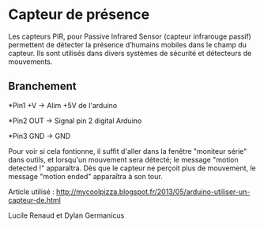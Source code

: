 # Capteur de présence

Les capteurs PIR, pour Passive Infrared Sensor (capteur infrarouge passif) permettent de détecter la présence d’humains mobiles dans le champ du capteur. Ils sont utilisés dans divers systèmes de sécurité et détecteurs de mouvements.

## Branchement

*Pin1 +V -> Alim +5V de l'arduino

*Pin2 OUT -> Signal pin 2 digital Arduino

*Pin3 GND -> GND


Pour voir si cela fontionne, il suffit d'aller dans la fenêtre "moniteur série" dans outils, et lorsqu'un mouvement sera détecté; le message "motion detected !" apparaîtra. Dès que le capteur ne perçoit plus de mouvement, le message "motion ended" apparaîtra à son tour.


Article utilisé : http://mycoolpizza.blogspot.fr/2013/05/arduino-utiliser-un-capteur-de.html


Lucile Renaud et Dylan Germanicus
